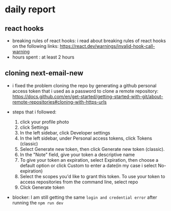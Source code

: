 # daily report

## react hooks

- breaking rules of react hooks: i read about breaking rules of react hooks on the following links: https://react.dev/warnings/invalid-hook-call-warning
- hours spent : at least 2 hours

## cloning next-email-new

- i fixed the problem cloning the repo by generating a github personal access token that i used as a password to clone a remote repository: https://docs.github.com/en/get-started/getting-started-with-git/about-remote-repositories#cloning-with-https-urls

- steps that i followed:

  1.  click your profile photo
  2.  click Settings
  3.  In the left sidebar, click Developer settings
  4.  In the left sidebar, under Personal access tokens, click Tokens (classic)
  5.  Select Generate new token, then click Generate new token (classic).
  6.  In the "Note" field, give your token a descriptive name
  7.  To give your token an expiration, select Expiration, then choose a default option or click Custom to enter a date(in my case i select No-expiration)
  8.  Select the scopes you'd like to grant this token. To use your token to access repositories from the command line, select repo
  9.  Click Generate token

- blocker: I am still getting the same `login and credential error` after running the `npm run dev`
